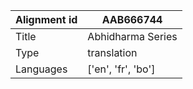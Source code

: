 |Alignment id | AAB666744
| --- | --- 
|Title | Abhidharma Series 
|Type | translation
|Languages | ['en', 'fr', 'bo']